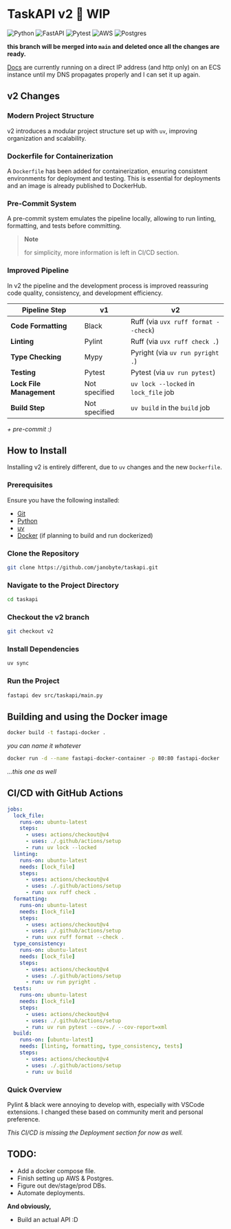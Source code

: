 # TaskAPI v2 🚧 WIP

![Python](https://img.shields.io/badge/python-3670A0?style=for-the-badge&logo=python&logoColor=ffdd54)
![FastAPI](https://img.shields.io/badge/FastAPI-005571?style=for-the-badge&logo=fastapi)
![Pytest](https://img.shields.io/badge/pytest-%23ffffff.svg?style=for-the-badge&logo=pytest&logoColor=2f9fe3)
![AWS](https://img.shields.io/badge/AWS-%23FF9900.svg?style=for-the-badge&logo=amazon-aws&logoColor=white)
![Postgres](https://img.shields.io/badge/postgres-%23316192.svg?style=for-the-badge&logo=postgresql&logoColor=white)

**this branch will be merged into `main` and deleted once all the changes are ready.**

[Docs](http://3.68.113.178/docs) are currently running on a direct IP address (and http only) on an ECS instance until my DNS propagates properly and I can set it up again.

## v2 Changes

### Modern Project Structure
v2 introduces a modular project structure set up with `uv`, improving organization and scalability.

### Dockerfile for Containerization
A `Dockerfile` has been added for containerization, ensuring consistent environments for deployment and testing. This is essential for deployments and an image is already published to DockerHub.

### Pre-Commit System
A pre-commit system emulates the pipeline locally, allowing to run linting, formatting, and tests before committing.

> **Note**
> 
> for simplicity, more information is left in CI/CD section.

### Improved Pipeline

In v2 the pipeline and the development process is improved reassuring code quality, consistency, and development efficiency.

| **Pipeline Step**         | **v1**                            | **v2**                              |
|---------------------------|-----------------------------------|-------------------------------------|
| **Code Formatting**        | Black                            | Ruff (via `uvx ruff format --check`)|
| **Linting**                | Pylint                           | Ruff (via `uvx ruff check .`)       |
| **Type Checking**          | Mypy                             | Pyright (via `uv run pyright .`)    |
| **Testing**                | Pytest                           | Pytest (via `uv run pytest`)        |
| **Lock File Management**   | Not specified                    | `uv lock --locked` in `lock_file` job|
| **Build Step**             | Not specified                    | `uv build` in the `build` job       |

*+ pre-commit :)*

## How to Install

Installing v2 is entirely different, due to `uv` changes and the new `Dockerfile`.

### Prerequisites

Ensure you have the following installed:
- [Git](https://git-scm.com/)
- [Python](https://www.python.org/)
- [uv](https://docs.astral.sh/uv/)
- [Docker](https://www.docker.com/) (if planning to build and run dockerized)

### Clone the Repository

```sh
git clone https://github.com/janobyte/taskapi.git
```

### Navigate to the Project Directory

```sh
cd taskapi
```

### Checkout the v2 branch

```sh
git checkout v2
```

### Install Dependencies

```sh
uv sync
```

### Run the Project

```sh
fastapi dev src/taskapi/main.py 
```

## Building and using the Docker image

```sh
docker build -t fastapi-docker . 
```

*you can name it whatever*

```sh
docker run -d --name fastapi-docker-container -p 80:80 fastapi-docker
```
*...this one as well*

## CI/CD with GitHub Actions

```yaml
jobs:
  lock_file:
    runs-on: ubuntu-latest
    steps:
      - uses: actions/checkout@v4
      - uses: ./.github/actions/setup
      - run: uv lock --locked
  linting:
    runs-on: ubuntu-latest
    needs: [lock_file]
    steps:
      - uses: actions/checkout@v4
      - uses: ./.github/actions/setup
      - run: uvx ruff check .
  formatting:
    runs-on: ubuntu-latest
    needs: [lock_file]
    steps:
      - uses: actions/checkout@v4
      - uses: ./.github/actions/setup
      - run: uvx ruff format --check .
  type_consistency:
    runs-on: ubuntu-latest
    needs: [lock_file]
    steps:
      - uses: actions/checkout@v4
      - uses: ./.github/actions/setup
      - run: uv run pyright .
  tests:
    runs-on: ubuntu-latest
    needs: [lock_file]
    steps:
      - uses: actions/checkout@v4
      - uses: ./.github/actions/setup
      - run: uv run pytest --cov=./ --cov-report=xml
  build:
    runs-on: [ubuntu-latest]
    needs: [linting, formatting, type_consistency, tests]
    steps:
      - uses: actions/checkout@v4
      - uses: ./.github/actions/setup
      - run: uv build
```
### Quick Overview
Pylint & black were annoying to develop with, especially with VSCode extensions. I changed these based on community merit and personal preference.

*This CI/CD is missing the Deployment section for now as well.*

## TODO:
- Add a docker compose file.
- Finish setting up AWS & Postgres.
- Figure out dev/stage/prod DBs.
- Automate deployments.

**And obviously,**
- Build an actual API :D


